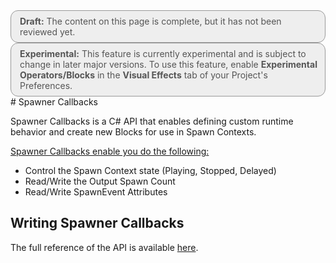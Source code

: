 <div style="border: solid 1px #999; border-radius:12px; background-color:#EEE; padding: 8px; padding-left:14px; color: #555; font-size:14px;"><b>Draft:</b> The content on this page is complete, but it has not been reviewed yet.</div>


<div style="border: solid 1px #999; border-radius:12px; background-color:#EEE; padding: 8px; padding-left:14px; color: #555; font-size:14px;"><b>Experimental:</b> This feature is currently experimental and is subject to change in later major versions. To use this feature, enable <b>Experimental Operators/Blocks</b> in the <b>Visual Effects</b> tab of your Project's Preferences.</div>
# Spawner Callbacks

Spawner Callbacks is a C# API that enables defining custom runtime behavior and create new Blocks for use in Spawn Contexts.

<u>Spawner Callbacks enable you do the following:</u>

* Control the Spawn Context state (Playing, Stopped, Delayed)
* Read/Write the Output Spawn Count
* Read/Write SpawnEvent Attributes



## Writing Spawner Callbacks

The full reference of the API is available [here](https://docs.unity3d.com/2019.3/Documentation/ScriptReference/VFX.VFXSpawnerCallbacks.html).
